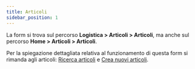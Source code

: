 ```yaml
---
title: Articoli
sidebar_position: 1
---
```


La form si trova sul percorso **Logistica > Articoli > Articoli**, ma anche sul percorso **Home > Articoli > Articoli**.

Per la spiegazione dettagliata relativa al funzionamento di questa form si rimanda agli articoli: [Ricerca articoli](/docs/erp-home/registers/items/search-items) e [Crea nuovi articoli](/docs/erp-home/registers/items/create-new-items).